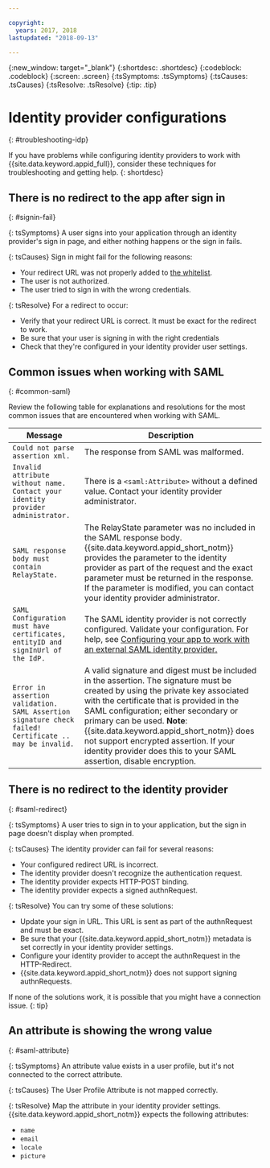 ```yaml
---

copyright:
  years: 2017, 2018
lastupdated: "2018-09-13"

---
```


{:new_window: target="_blank"}
{:shortdesc: .shortdesc}
{:codeblock: .codeblock}
{:screen: .screen}
{:tsSymptoms: .tsSymptoms}
{:tsCauses: .tsCauses}
{:tsResolve: .tsResolve}
{:tip: .tip}

# Identity provider configurations
{: #troubleshooting-idp}

If you have problems while configuring identity providers to work with {{site.data.keyword.appid_full}}, consider these techniques for troubleshooting and getting help.
{: shortdesc}


## There is no redirect to the app after sign in
{: #signin-fail}

{: tsSymptoms}
A user signs into your application through an identity provider's sign in page, and either nothing happens or the sign in fails.

{: tsCauses}
Sign in might fail for the following reasons:

* Your redirect URL was not properly added to [the whitelist](ts_index.html#redirect).
* The user is not authorized.
* The user tried to sign in with the wrong credentials.

{: tsResolve}
For a redirect to occur:

* Verify that your redirect URL is correct. It must be exact for the redirect to work.
* Be sure that your user is signing in with the right credentials
* Check that they're configured in your identity provider user settings.


## Common issues when working with SAML
{: #common-saml}

Review the following table for explanations and resolutions for the most common issues that are encountered when working with SAML.

<table summary="Every table row should be read left to right, with the cluster state in column one and a description in column two.">
  <thead>
    <th>Message</th>
    <th>Description</th>
  </thead>
  <tbody>
    <tr>
      <td><code>Could not parse assertion xml.</code></td>
      <td>The response from SAML was malformed.</td>
    </tr>
    <tr>
      <td><code>Invalid attribute without name. Contact your identity provider administrator.</code></td>
      <td>There is a <code>&lt;saml:Attribute&gt;</code> without a defined value. Contact your identity provider administrator.</td>
    </tr>
    <tr>
      <td><code>SAML response body must contain RelayState.</code></td>
      <td>The RelayState parameter was no included in the SAML response body. {{site.data.keyword.appid_short_notm}} provides the parameter to the identity provider as part of the request and the exact parameter must be returned in the response. If the parameter is modified, you can contact your identity provider administrator. </td>
    </tr>
    <tr>
      <td><code>SAML Configuration must have certificates, entityID and signInUrl of the IdP.</code></td>
      <td>The SAML identity provider is not correctly configured. Validate your configuration. For help, see <a href="enterprise.html#configuring-saml" target="_blank">Configuring your app to work with an external SAML identity provider.</a></td>
    </tr>
    <tr>
      <td><code>Error in assertion validation. SAML Assertion signature check failed! Certificate .. may be invalid.</code></td>
      <td>A valid signature and digest must be included in the assertion. The signature must be created by using the private key associated with the certificate that is provided in the SAML configuration; either secondary or primary can be used. <strong>Note</strong>: {{site.data.keyword.appid_short_notm}} does not support encrypted assertion. If your identity provider does this to your SAML assertion, disable encryption.</td>
    </tr>
  </tbody>
</table>


## There is no redirect to the identity provider
{: #saml-redirect}

{: tsSymptoms}
A user tries to sign in to your application, but the sign in page doesn't display when prompted.

{: tsCauses}
The identity provider can fail for several reasons:

* Your configured redirect URL is incorrect.
* The identity provider doesn't recognize the authentication request.
* The identity provider expects HTTP-POST binding.
* The identity provider expects a signed authnRequest.

{: tsResolve}
You can try some of these solutions:

* Update your sign in URL. This URL is sent as part of the authnRequest and must be exact.
* Be sure that your {{site.data.keyword.appid_short_notm}} metadata is set correctly in your identity provider settings.
* Configure your identity provider to accept the authnRequest in the HTTP-Redirect.
* {{site.data.keyword.appid_short_notm}} does not support signing authnRequests.

If none of the solutions work, it is possible that you might have a connection issue.
{: tip}

## An attribute is showing the wrong value
{: #saml-attribute}

{: tsSymptoms}
An attribute value exists in a user profile, but it's not connected to the correct attribute.

{: tsCauses}
The User Profile Attribute is not mapped correctly.

{: tsResolve}
Map the attribute in your identity provider settings. {{site.data.keyword.appid_short_notm}} expects the following attributes:
* `name`
* `email`
* `locale`
* `picture`


